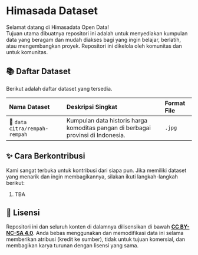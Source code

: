 # Himasada Dataset
Selamat datang di Himasadata Open Data!<br>
Tujuan utama dibuatnya repositori ini adalah untuk menyediakan kumpulan data yang beragam dan mudah diakses bagi yang ingin belajar, berlatih, atau mengembangkan proyek. Repositori ini dikelola oleh komunitas dan untuk komunitas.

## 📚 Daftar Dataset

Berikut adalah daftar dataset yang tersedia.

| Nama Dataset                                         | Deskripsi Singkat                                                               | Format File |
| :--------------------------------------------------- | :------------------------------------------------------------------------------ | :---------- |
| 📁 `data citra/rempah-rempah`                       | Kumpulan data historis harga komoditas pangan di berbagai provinsi di Indonesia. | `.jpg`      |

## ✨ Cara Berkontribusi

Kami sangat terbuka untuk kontribusi dari siapa pun. Jika memiliki dataset yang menarik dan ingin membagikannya, silakan ikuti langkah-langkah berikut:

1.  TBA

## 📜 Lisensi

Repositori ini dan seluruh konten di dalamnya dilisensikan di bawah **[CC BY-NC-SA 4.0](https://creativecommons.org/licenses/by-nc-sa/4.0/)**. Anda bebas menggunakan dan memodifikasi data ini selama memberikan atribusi (kredit ke sumber), tidak untuk tujuan komersial, dan membagikan karya turunan dengan lisensi yang sama.
